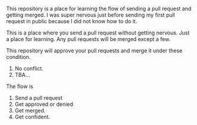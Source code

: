 This repository is a place for learning the flow of sending a pull request and getting merged.
I was super nervous just before sending my first pull request in public because I did not know
how to do it.

This is a place where you send a pull request without getting nervous. 
Just a place for learning. Any pull requests will be merged except a few.

This repository will approve your pull requests and merge it under these condition.
1. No conflict.
2. TBA...



The flow is
1. Send a pull request
2. Get approved or denied
3. Get merged.
4. Get confident.
